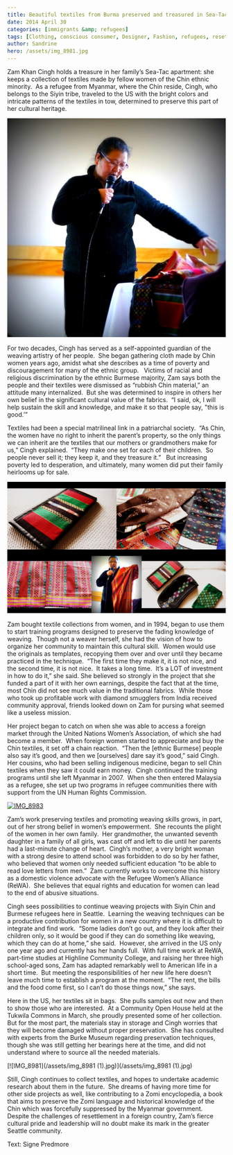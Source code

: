 ```yaml
---
title: Beautiful textiles from Burma preserved and treasured in Sea-Tac (written by Signe Predmore)
date: 2014 April 30
categories: [immigrants &amp; refugees]
tags: [Clothing, conscious consumer, Designer, Fashion, refugees, resettlement, Seattle, social cause]
author: Sandrine
hero: /assets/img_8981.jpg
---
```

Zam Khan Cingh holds a treasure in her family’s Sea-Tac apartment: she keeps a collection of textiles made by fellow women of the Chin ethnic minority.  As a refugee from Myanmar, where the Chin reside, Cingh, who belongs to the Siyin tribe, traveled to the US with the bright colors and intricate patterns of the textiles in tow, determined to preserve this part of her cultural heritage.

[![P1020901](/assets/p1020901.jpg?w=470)](http://musesseattle.files.wordpress.com/2014/04/p1020901.jpg)

For two decades, Cingh has served as a self-appointed guardian of the weaving artistry of her people.  She began gathering cloth made by Chin women years ago, amidst what she describes as a time of poverty and discouragement for many of the ethnic group.   Victims of racial and religious discrimination by the ethnic Burmese majority, Zam says both the people and their textiles were dismissed as “rubbish Chin material,” an attitude many internalized.  But she was determined to inspire in others her own belief in the significant cultural value of the fabrics.  “I said, ok, I will help sustain the skill and knowledge, and make it so that people say, "this is good.’”

Textiles had been a special matrilineal link in a patriarchal society.  “As Chin, the women have no right to inherit the parent’s property, so the only things we can inherit are the textiles that our mothers or grandmothers make for us,” Cingh explained.  “They make one set for each of their children.  So people never sell it; they keep it, and they treasure it.”   But increasing poverty led to desperation, and ultimately, many women did put their family heirlooms up for sale.

[![Zam Tukwila](/assets/zam-tukwila.jpg?w=470)](http://musesseattle.files.wordpress.com/2014/04/zam-tukwila.jpg)

Zam bought textile collections from women, and in 1994, began to use them to start training programs designed to preserve the fading knowledge of weaving.  Though not a weaver herself, she had the vision of how to organize her community to maintain this cultural skill.  Women would use the originals as templates, recopying them over and over until they became practiced in the technique.  “The first time they make it, it is not nice, and the second time, it is not nice.  It takes a long time.  It’s a LOT of investment in how to do it,” she said. She believed so strongly in the project that she funded a part of it with her own earnings, despite the fact that at the time, most Chin did not see much value in the traditional fabrics.  While those who took up profitable work with diamond smugglers from India received community approval, friends looked down on Zam for pursing what seemed like a useless mission.

Her project began to catch on when she was able to access a foreign market through the United Nations Women’s Association, of which she had become a member.  When foreign women started to appreciate and buy the Chin textiles, it set off a chain reaction.  “Then the [ethnic Burmese] people also say it’s good, and then we [ourselves] dare say it’s good,” said Cingh.   Her cousins, who had been selling indigenous medicine, began to sell Chin textiles when they saw it could earn money.  Cingh continued the training programs until she left Myanmar in 2007.  When she then entered Malaysia as a refugee, she set up two programs in refugee communities there with support from the UN Human Rights Commission.

[![IMG_8983](/assets/img_8983.jpg?w=470)](http://musesseattle.files.wordpress.com/2014/04/img_8983.jpg)

Zam’s work preserving textiles and promoting weaving skills grows, in part, out of her strong belief in women’s empowerment.  She recounts the plight of the women in her own family.  Her grandmother, the unwanted seventh daughter in a family of all girls, was cast off and left to die until her parents had a last-minute change of heart.  Cingh’s mother, a very bright woman with a strong desire to attend school was forbidden to do so by her father, who believed that women only needed sufficient education “to be able to read love letters from men.”  Zam currently works to overcome this history as a domestic violence advocate with the Refugee Women’s Alliance (ReWA).  She believes that equal rights and education for women can lead to the end of abusive situations.

Cingh sees possibilities to continue weaving projects with Siyin Chin and Burmese refugees here in Seattle.  Learning the weaving techniques can be a productive contribution for women in a new country where it is difficult to integrate and find work.  “Some ladies don’t go out, and they look after their children only, so it would be good if they can do something like weaving, which they can do at home,” she said.  However, she arrived in the US only one year ago and currently has her hands full.  With full time work at ReWA, part-time studies at Highline Community College, and raising her three high school-aged sons, Zam has adapted remarkably well to American life in a short time.  But meeting the responsibilities of her new life here doesn’t leave much time to establish a program at the moment.  “The rent, the bills and the food come first, so I can’t do those things now,” she says.

Here in the US, her textiles sit in bags.  She pulls samples out now and then to show those who are interested.  At a Community Open House held at the Tukwila Commons in March, she proudly presented some of her collection.  But for the most part, the materials stay in storage and Cingh worries that they will become damaged without proper preservation.  She has consulted with experts from the Burke Museum regarding preservation techniques, though she was still getting her bearings here at the time, and did not understand where to source all the needed materials.

[![IMG_8981](/assets/img_8981 (1).jpg)](/assets/img_8981 (1).jpg)

Still, Cingh continues to collect textiles, and hopes to undertake academic research about them in the future.  She dreams of having more time for other side projects as well, like contributing to a Zomi encyclopedia, a book that aims to preserve the Zomi language and historical knowledge of the Chin which was forcefully suppressed by the Myanmar government.  Despite the challenges of resettlement in a foreign country, Zam’s fierce cultural pride and leadership will no doubt make its mark in the greater Seattle community.

Text: Signe Predmore